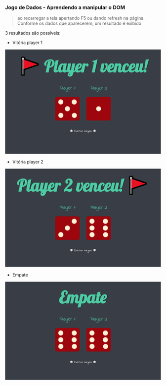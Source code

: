 ### Jogo de Dados - Aprendendo a manipular o DOM

>ao recarregar a tela apertando F5 ou dando refresh na página. Conforme os dados que aparecerem, um resultado é exibido

3 resultados são possíveis:
- Vitória player 1
<div align="center">
    <img src="images/player1.png">
</div>

- Vitória player 2
<div align="center">
    <img src="images/player2.png">
</div>

- Empate
<div align="center">
    <img src="images/empate.png">
</div>